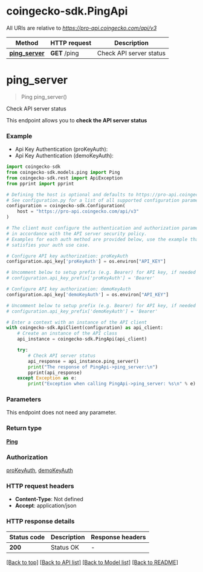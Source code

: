 # coingecko-sdk.PingApi

All URIs are relative to *https://pro-api.coingecko.com/api/v3*

Method | HTTP request | Description
------------- | ------------- | -------------
[**ping_server**](PingApi.md#ping_server) | **GET** /ping | Check API server status


# **ping_server**
> Ping ping_server()

Check API server status

This endpoint allows you to **check the API server status**

### Example

* Api Key Authentication (proKeyAuth):
* Api Key Authentication (demoKeyAuth):

```python
import coingecko-sdk
from coingecko-sdk.models.ping import Ping
from coingecko-sdk.rest import ApiException
from pprint import pprint

# Defining the host is optional and defaults to https://pro-api.coingecko.com/api/v3
# See configuration.py for a list of all supported configuration parameters.
configuration = coingecko-sdk.Configuration(
    host = "https://pro-api.coingecko.com/api/v3"
)

# The client must configure the authentication and authorization parameters
# in accordance with the API server security policy.
# Examples for each auth method are provided below, use the example that
# satisfies your auth use case.

# Configure API key authorization: proKeyAuth
configuration.api_key['proKeyAuth'] = os.environ["API_KEY"]

# Uncomment below to setup prefix (e.g. Bearer) for API key, if needed
# configuration.api_key_prefix['proKeyAuth'] = 'Bearer'

# Configure API key authorization: demoKeyAuth
configuration.api_key['demoKeyAuth'] = os.environ["API_KEY"]

# Uncomment below to setup prefix (e.g. Bearer) for API key, if needed
# configuration.api_key_prefix['demoKeyAuth'] = 'Bearer'

# Enter a context with an instance of the API client
with coingecko-sdk.ApiClient(configuration) as api_client:
    # Create an instance of the API class
    api_instance = coingecko-sdk.PingApi(api_client)

    try:
        # Check API server status
        api_response = api_instance.ping_server()
        print("The response of PingApi->ping_server:\n")
        pprint(api_response)
    except Exception as e:
        print("Exception when calling PingApi->ping_server: %s\n" % e)
```



### Parameters

This endpoint does not need any parameter.

### Return type

[**Ping**](Ping.md)

### Authorization

[proKeyAuth](../README.md#proKeyAuth), [demoKeyAuth](../README.md#demoKeyAuth)

### HTTP request headers

 - **Content-Type**: Not defined
 - **Accept**: application/json

### HTTP response details

| Status code | Description | Response headers |
|-------------|-------------|------------------|
**200** | Status OK |  -  |

[[Back to top]](#) [[Back to API list]](../README.md#documentation-for-api-endpoints) [[Back to Model list]](../README.md#documentation-for-models) [[Back to README]](../README.md)

